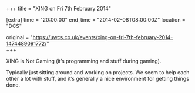 +++
title = "XING on Fri 7th February 2014"

[extra]
time = "20:00:00"
end_time = "2014-02-08T08:00:00Z"
location = "DCS"

original = "https://uwcs.co.uk/events/xing-on-fri-7th-february-2014-1474489091772/"    
+++

XING Is Not Gaming (it’s programming and stuff during gaming).

Typically just sitting around and working on projects. We seem to help each other a lot with stuff, and it’s generally a nice environment for getting things done.

